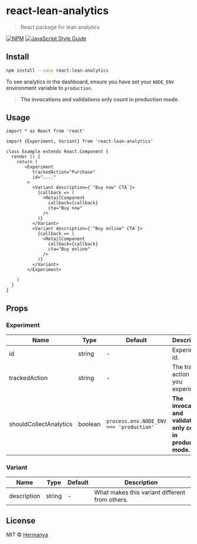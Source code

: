 # react-lean-analytics

> React package for lean analytics

[![NPM](https://img.shields.io/npm/v/react-lean-analytics.svg)](https://www.npmjs.com/package/react-lean-analytics) [![JavaScript Style Guide](https://img.shields.io/badge/code_style-standard-brightgreen.svg)](https://standardjs.com)

## Install

```bash
npm install --save react-lean-analytics
```

To see analytics in the dashboard, ensure you have set your `NODE_ENV` environment variable to `production`.

> **The invocations and validations only count in production mode.**

## Usage

```tsx
import * as React from 'react'

import {Experiment, Variant} from 'react-lean-analytics'

class Example extends React.Component {
  render () {
    return (
       <Experiment
          trackedAction="Purchase"
          id="...."
        >
          <Variant description={`"Buy now" CTA`}>
            {callback => (
              <RetailComponent
                callback={callback}
                cta="Buy now"
              />
            )}
          </Variant>
          <Variant description={`"Buy online" CTA`}>
            {callback => (
              <RetailComponent
                callback={callback}
                cta="Buy online"
              />
            )}
          </Variant>
        </Experiment>

    )
  }
}
```

## Props

### Experiment

| Name                   | Type    | Default                                 | Description                                                        |
| ---------------------- | ------- | --------------------------------------- | ------------------------------------------------------------------ |
| id                     | string  | -                                       | Experiment id.                                                     |
| trackedAction          | string  | -                                       | The tracked action of you experiment.                              |
| shouldCollectAnalytics | boolean | `process.env.NODE_ENV === 'production'` | **The invocations and validations only count in production mode.** |

### Variant

| Name        | Type   | Default | Description                                    |
| ----------- | ------ | ------- | ---------------------------------------------- |
| description | string | -       | What makes this variant different from others. |

## License

MIT © [Hermanya](https://github.com/Hermanya)
